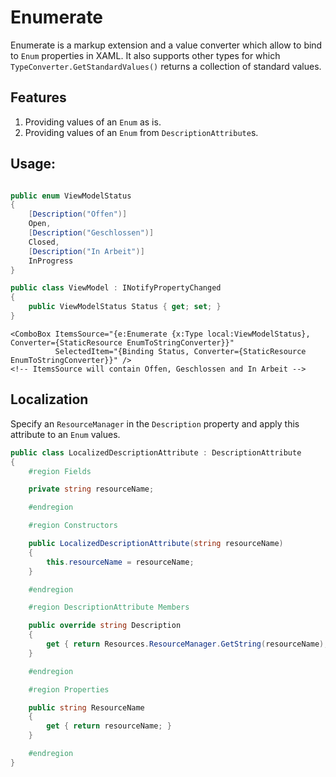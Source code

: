 # Enumerate
Enumerate is a markup extension and a value converter which allow to bind to `Enum` properties in XAML. It also supports other types for which `TypeConverter.GetStandardValues()` returns a collection of standard values.

## Features

1. Providing values of an `Enum` as is.
2. Providing values of an `Enum` from `DescriptionAttribute`s.

## Usage:

```csharp

public enum ViewModelStatus
{
    [Description("Offen")]
    Open,
    [Description("Geschlossen")]
    Closed,
    [Description("In Arbeit")]
    InProgress
}

public class ViewModel : INotifyPropertyChanged
{
    public ViewModelStatus Status { get; set; }
}

```

```xaml
<ComboBox ItemsSource="{e:Enumerate {x:Type local:ViewModelStatus}, Converter={StaticResource EnumToStringConverter}}"
          SelectedItem="{Binding Status, Converter={StaticResource EnumToStringConverter}}" />
<!-- ItemsSource will contain Offen, Geschlossen and In Arbeit -->
```

## Localization

Specify an `ResourceManager` in the `Description` property and apply this attribute to an `Enum` values.

```csharp
public class LocalizedDescriptionAttribute : DescriptionAttribute
{
    #region Fields

    private string resourceName;

    #endregion

    #region Constructors

    public LocalizedDescriptionAttribute(string resourceName)
    {
        this.resourceName = resourceName;
    }

    #endregion

    #region DescriptionAttribute Members

    public override string Description
    {
        get { return Resources.ResourceManager.GetString(resourceName); }
    }

    #endregion

    #region Properties

    public string ResourceName
    {
        get { return resourceName; }
    }

    #endregion
}
```
